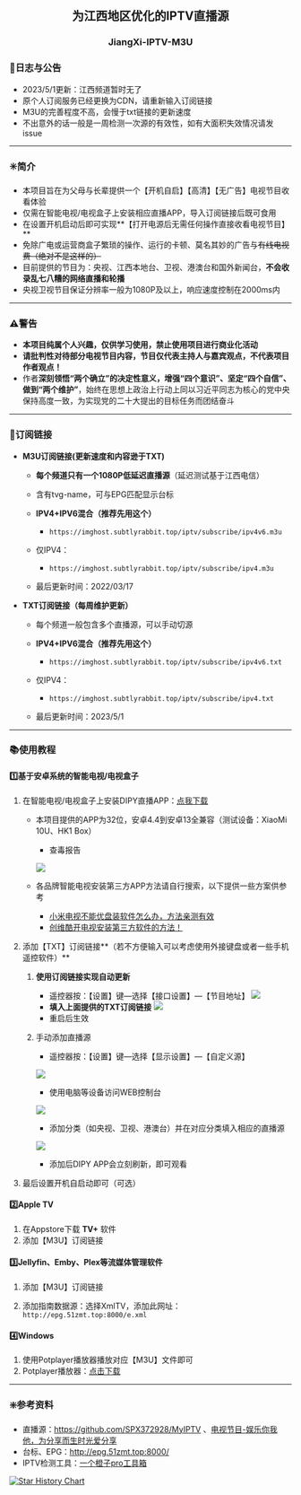 <h2 align="center">为江西地区优化的IPTV直播源</h2>
<h3 align="center">JiangXi-IPTV-M3U</h3>

### 📅日志与公告

- 2023/5/1更新：江西频道暂时无了
- 原个人订阅服务已经更换为CDN，请重新输入订阅链接
- M3U的完善程度不高，会慢于txt链接的更新速度
- 不出意外的话一般是一周检测一次源的有效性，如有大面积失效情况请发issue

---

### ✳️简介

- 本项目旨在为父母与长辈提供一个【开机自启】【高清】【无广告】电视节目收看体验
- 仅需在智能电视/电视盒子上安装相应直播APP，导入订阅链接后既可食用
- 在设置开机启动后即可实现**【打开电源后无需任何操作直接收看电视节目】**
- 免除广电或运营商盒子繁琐的操作、运行的卡顿、莫名其妙的广告与~~有线电视费（绝对不是这样的）~~
- 目前提供的节目为：央视、江西本地台、卫视、港澳台和国外新闻台，**不会收录乱七八糟的网络直播和轮播**
- 央视卫视节目保证分辨率一般为1080P及以上，响应速度控制在2000ms内

---

### ⚠️警告

- **本项目纯属个人兴趣，仅供学习使用，禁止使用项目进行商业化活动**
- **请批判性对待部分电视节目内容，节目仅代表主持人与嘉宾观点，不代表项目作者观点！**
- 作者**深刻领悟“两个确立”的决定性意义，增强“四个意识”、坚定“四个自信”、做到“两个维护”**，始终在思想上政治上行动上同以习近平同志为核心的党中央保持高度一致，为实现党的二十大提出的目标任务而团结奋斗

---

### 🔗订阅链接

- **M3U订阅链接(更新速度和内容逊于TXT)**
  - **每个频道只有一个1080P低延迟直播源**（延迟测试基于江西电信）
   - 含有tvg-name，可与EPG匹配显示台标
   - **IPV4+IPV6混合（推荐先用这个）**
     - `https://imghost.subtlyrabbit.top/iptv/subscribe/ipv4v6.m3u`
   - 仅IPV4：
  
     - `https://imghost.subtlyrabbit.top/iptv/subscribe/ipv4.m3u`
   - 最后更新时间：2022/03/17
- **TXT订阅链接（每周维护更新）**
  - 每个频道一般包含多个直播源，可以手动切源
   - **IPV4+IPV6混合（推荐先用这个）**
     - `https://imghost.subtlyrabbit.top/iptv/subscribe/ipv4v6.txt`
   - 仅IPV4：
     
     - `https://imghost.subtlyrabbit.top/iptv/subscribe/ipv4.txt`
   - 最后更新时间：2023/5/1


---


### 📚︎使用教程

#### 1️⃣基于安卓系统的智能电视/电视盒子

1. 在智能电视/电视盒子上安装DIPY直播APP：[点我下载](https://github.com/subtlyrabbit/JiangXi-IPTV-M3U/releases)

   - 本项目提供的APP为32位，安卓4.4到安卓13全兼容（测试设备：XiaoMi 10U、HK1 Box）
     - 查毒报告
     
     ![](https://imghost.subtlyrabbit.top//imagesdiyp%E6%9F%A5%E6%AF%92.png)
   - 各品牌智能电视安装第三方APP方法请自行搜索，以下提供一些方案供参考
     - [小米电视不能优盘装软件怎么办，方法亲测有效]( https://weibo.com/3185567812/MlZ7uD0dG)
     - [创维酷开电视安装第三方软件的方法！](https://www.bilibili.com/video/BV1yG4y1m75N)
   
2. 添加【TXT】订阅链接**（若不方便输入可以考虑使用外接键盘或者一些手机遥控软件）**
   1. **使用订阅链接实现自动更新**
      
      - 遥控器按：【设置】键—选择【接口设置】—【节目地址】
      ![](https://imghost.subtlyrabbit.top//images%E8%87%AA%E5%8A%A8%E6%B7%BB%E5%8A%A0%E7%9B%B4%E6%92%AD%E6%BA%901.jpg)
      - **填入上面提供的TXT订阅链接**
      ![](https://imghost.subtlyrabbit.top//imagesScreenshot_2023-03-05-10-23-16-078_com.player.diyp2020.jpg)
      - 重启后生效
      
   2. 手动添加直播源
      - 遥控器按：【设置】键—选择【显示设置】—【自定义源】
   
      ![](https://imghost.subtlyrabbit.top//images%E6%89%8B%E5%8A%A8%E6%B7%BB%E5%8A%A0%E7%9B%B4%E6%92%AD%E6%BA%901.jpg)
   
      - 使用电脑等设备访问WEB控制台
   
      ![](https://imghost.subtlyrabbit.top//images%E6%89%8B%E5%8A%A8%E6%B7%BB%E5%8A%A0%E7%9B%B4%E6%92%AD%E6%BA%902.jpg)
   
      - 添加分类（如央视、卫视、港澳台）并在对应分类填入相应的直播源
   
      ![](https://imghost.subtlyrabbit.top//images%E6%89%8B%E5%8A%A8%E6%B7%BB%E5%8A%A0%E7%9B%B4%E6%92%AD%E6%BA%903.png)
      - 添加后DIPY APP会立刻刷新，即可观看
   
3.  最后设置开机自启动即可（可选）

#### 2️⃣Apple TV

1. 在Appstore下载 **TV+** 软件
2. 添加【M3U】订阅链接

#### 3️⃣Jellyfin、Emby、Plex等流媒体管理软件
1. 添加【M3U】订阅链接

2. 添加指南数据源：选择XmlTV，添加此网址：`http://epg.51zmt.top:8000/e.xml`

#### 4️⃣Windows

1. 使用Potplayer播放器播放对应【M3U】文件即可
2. Potplayer播放器：[点击下载](http://potplayer.tv/)

---

### ❇️参考资料

- 直播源：https://github.com/SPX372928/MyIPTV 、[电视节目-娱乐你我他，为分享而生时光爱分享](https://blog.wemtime.com/dszb)
- 台标、EPG：http://epg.51zmt.top:8000/
- IPTV检测工具：[一个橙子pro工具箱](https://github.com/biancangming/wtv/wiki/一个橙子pro工具箱使用指南)

[![Star History Chart](https://api.star-history.com/svg?repos=subtlyrabbit/JiangXi-IPTV-M3U&type=Date)](https://star-history.com/#subtlyrabbit/JiangXi-IPTV-M3U)
